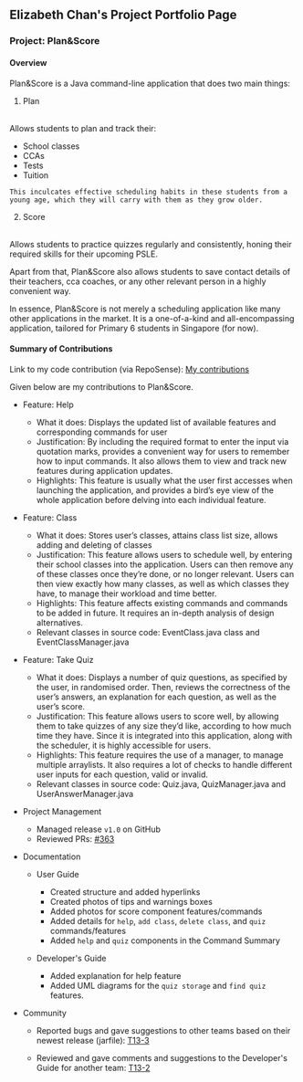 ## Elizabeth Chan's Project Portfolio Page
### Project: Plan&Score

#### Overview
Plan&Score is a Java command-line application that does two main things:
1. Plan
<br>
Allows students to plan and track their:
    <ul>
        <li>School classes</li>
        <li>CCAs</li>
        <li>Tests</li>
        <li>Tuition</li>
    </ul>

    This inculcates effective scheduling habits in these students from a young age, which they will carry with them as they grow older.

2. Score
<br>
Allows students to practice quizzes regularly and consistently, honing their required skills for their upcoming PSLE.

Apart from that, Plan&Score also allows students to save contact details of their teachers, cca coaches, or any other relevant person in a highly convenient way.

In essence, Plan&Score is not merely a scheduling application like many other applications in the market. It is a one-of-a-kind and all-encompassing application, tailored for Primary 6 students in Singapore (for now).


#### Summary of Contributions

Link to my code contribution (via RepoSense):
[My contributions](https://nus-cs2113-ay2021s1.github.io/tp-dashboard/#breakdown=true&search=elizabethcwt&sort=groupTitle&sortWithin=title&since=2020-09-27&timeframe=commit&mergegroup=&groupSelect=groupByRepos&checkedFileTypes=docs~functional-code~test-code~other)

Given below are my contributions to Plan&Score.

- Feature: Help
    - What it does: Displays the updated list of available features and corresponding commands for user
    - Justification: By including the required format to enter the input via quotation marks, provides a convenient way for users to remember how to input commands. It also allows them to view and track new features during application updates.
    - Highlights: This feature is usually what the user first accesses when launching the application, and provides a bird’s eye view of the whole application before delving into each individual feature.

- Feature: Class
    - What it does: Stores user’s classes, attains class list size, allows adding and deleting of classes
    - Justification: This feature allows users to schedule well, by entering their school classes into the application. Users can then remove any of these classes once they’re done, or no longer relevant. Users can then view exactly how many classes, as well as which classes they have, to manage their workload and time better.
    - Highlights: This feature affects existing commands and commands to be added in future. It requires an in-depth analysis of design alternatives.
    - Relevant classes in source code: EventClass.java class and EventClassManager.java

- Feature: Take Quiz
    - What it does: Displays a number of quiz questions, as specified by the user, in randomised order. Then, reviews the correctness of the user’s answers, an explanation for each question, as well as the user’s score.
    - Justification: This feature allows users to score well, by allowing them to take quizzes of any size they’d like, according to how much time they have. Since it is integrated into this application, along with the scheduler, it is highly accessible for users.
    - Highlights: This feature requires the use of a manager, to manage multiple arraylists. It also requires a lot of checks to handle different user inputs for each question, valid or invalid.
    - Relevant classes in source code: Quiz.java, QuizManager.java and UserAnswerManager.java

- Project Management
    - Managed release `v1.0` on GitHub
    - Reviewed PRs: [#363](https://github.com/AY2021S1-CS2113T-W12-4/tp/pull/363)
    
- Documentation
    - User Guide
        - Created structure and added hyperlinks
        - Created photos of tips and warnings boxes
        - Added photos for score component features/commands
        - Added details for `help`, `add class`, `delete class`, and `quiz` commands/features
        - Added `help` and `quiz` components in the Command Summary
                     
    - Developer's Guide
        - Added explanation for help feature
        - Added UML diagrams for the `quiz storage` and `find quiz` features.
        
- Community
    - Reported bugs and gave suggestions to other teams based on their newest release (jarfile):
    [T13-3](https://github.com/AY2021S1-CS2113-T13-3/tp/releases)
    
    - Reviewed and gave comments and suggestions to the Developer's Guide for another team:
    [T13-2](https://ay2021s1-cs2113t-w13-2.github.io/tp/DeveloperGuide.html)